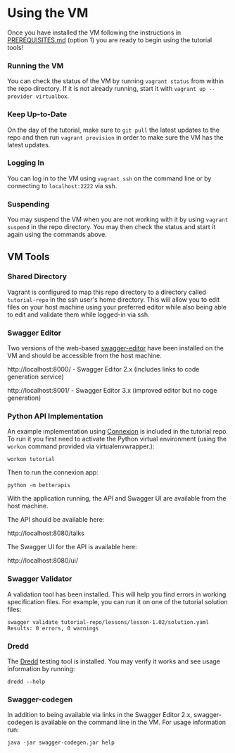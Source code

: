 Using the VM
============

Once you have installed the VM following the instructions in 
[PREREQUISITES.md](PREREQUISITES.md) (option 1) you are ready to begin using
the tutorial tools!

### Running the VM

You can check the status of the VM by running `vagrant status` from within 
the repo directory. If it is not already running, start it with
`vagrant up --provider virtualbox`.

### Keep Up-to-Date

On the day of the tutorial, make sure to `git pull` the latest updates to the 
repo and then run `vagrant provision` in order to make sure the VM has the
latest updates.

### Logging In

You can log in to the VM using `vagrant ssh` on the command line or by
connecting to `localhost:2222` via ssh.

### Suspending

You may suspend the VM when you are not working with it by using
`vagrant suspend` in the repo directory. You may then check the status and
start it again using the commands above.

VM Tools
--------

### Shared Directory

Vagrant is configured to map this repo directory to a directory called 
`tutorial-repo` in the ssh user's home directory. This will allow you to edit
files on your host machine using your preferred editor while also being able
to edit and validate them while logged-in via ssh. 

### Swagger Editor

Two versions of the web-based [swagger-editor](https://github.com/swagger-api/swagger-editor)
have been installed on the VM and should be accessible from the host machine. 

http://localhost:8000/ - Swagger Editor 2.x (includes links to code generation service)

http://localhost:8001/ - Swagger Editor 3.x (improved editor but no coge generation) 

### Python API Implementation

An example implementation using [Connexion](https://connexion.readthedocs.io/en/latest/)
is included in the tutorial repo. To run it you first need to activate the
Python virtual environment (using the `workon` command provided via
virtualenvwrapper.):

```
workon tutorial
```

Then to run the connexion app:

```
python -m betterapis
```

With the application running, the API and Swagger UI are available from the 
host machine.

The API should be available here:

http://localhost:8080/talks

The Swagger UI for the API is available here:

http://localhost:8080/ui/

### Swagger Validator

A validation tool has been installed. This will help you find errors in working
specification files. For example, you can run it on one of the tutorial solution
files:

```
swagger validate tutorial-repo/lessons/lesson-1.02/solution.yaml
Results: 0 errors, 0 warnings
```

### Dredd

The [Dredd](http://dredd.readthedocs.io/en/latest/) testing tool is installed.
You may verify it works and see usage information by running:

```
dredd --help
```

### Swagger-codegen

In addition to being available via links in the Swagger Editor 2.x,
swagger-codegen is available on the command line in the VM. For usage
information run:

```
java -jar swagger-codegen.jar help
```

